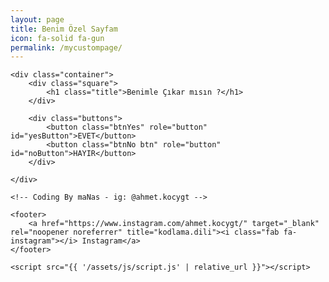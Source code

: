 ```yaml
---
layout: page
title: Benim Özel Sayfam
icon: fa-solid fa-gun
permalink: /mycustompage/
---
```


<html lang="tr">
<head>
    <meta charset="UTF-8">
    <meta name="viewport" content="width=device-width, initial-scale=1.0">
    <title>Benimle Çıkar Mısın?</title>
    <link rel="stylesheet" href="{{ '/assets/css/style.css' | relative_url }}">
    <link rel="stylesheet" href="https://cdnjs.cloudflare.com/ajax/libs/font-awesome/5.15.3/css/all.min.css"/>
</head>
<body>
    
    <div class="container">
        <div class="square">
            <h1 class="title">Benimle Çıkar mısın ?</h1>
        </div>
       
        <div class="buttons">
            <button class="btnYes" role="button" id="yesButton">EVET</button>
            <button class="btnNo btn" role="button" id="noButton">HAYIR</button>
        </div>
    
    </div> 
        
    <!-- Coding By maNas - ig: @ahmet.kocygt -->

    <footer>
        <a href="https://www.instagram.com/ahmet.kocygt/" target="_blank" rel="noopener noreferrer" title="kodlama.dili"><i class="fab fa-instagram"></i> Instagram</a>
    </footer>

    <script src="{{ '/assets/js/script.js' | relative_url }}"></script>
</body> 
</html>
